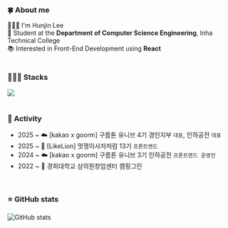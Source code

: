 ### 🍀 About me
🙋🏻‍♂️ I'm Hunjin Lee<br>
🏫 Student at the **Department of Computer Science Engineering**, Inha Technical College  
📚 Interested in Front-End Development using **React**  
</br>

### 👨🏻‍💻 Stacks
<div>
  <a href="https://skillicons.dev">
    <img src="https://skillicons.dev/icons?i=react,typescript,javascript,nextjs,tailwindcss,css,html" />
  </a>
</div>
</br>

### 👥 Activity
- 2025 ~ ☁️ [kakao x goorm] 구름톤 유니브 4기 경인지부 `대표`, 인하공전 `대표`
- 2025 ~ 🦁 [LikeLion] 멋쟁이사자처럼 13기 `프론트엔드`
- 2024 ~ ☁️ [kakao x goorm] 구름톤 유니브 3기 인하공전 `프론트엔드 운영진`
- 2022 ~ 🏫 경희대학교 삼의원창업센터 캠핑그린

<div>

<br />

### ⭐️ GitHub stats
![GitHub stats](https://github-readme-stats.vercel.app/api?username=huniversal&show_icons=true&theme=react)
</div>


